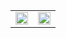 <table frame=void border="0" bordercolor="blue"> 
  <tr>
    <td valign="top" border="0">
      <a href="https://velog.io/@gidskql6671"> 
        <img src="https://user-images.githubusercontent.com/23000498/132990957-0692f066-7912-4810-8e7c-3b5a49c7dc54.png" width="100%"> 
      </a> 
    </td>
    <td valign="top" border="0">
      <a href="https://velog.io/@gidskql6671/about"> 
        <img src="https://user-images.githubusercontent.com/23000498/132990897-4f16316f-6cb5-4c91-800c-134eabc2c98a.png" width="100%">
      </a>
    </td>
  </tr>
</table>

